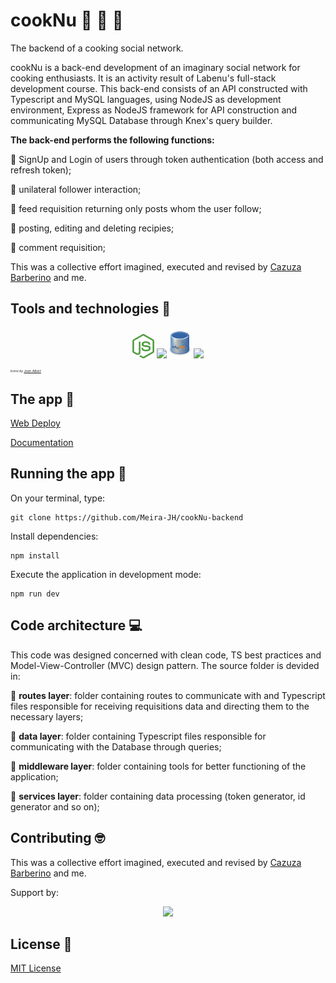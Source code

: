 # cookNu :ledger: :curry: :fork_and_knife:
The backend of a cooking social network.

cookNu is a back-end development of an imaginary social network for cooking enthusiasts. It is an activity result of Labenu's full-stack development course. 
This back-end consists of an API constructed with Typescript and MySQL languages, using NodeJS as development environment, Express as NodeJS framework for API construction and communicating MySQL Database through Knex's query builder.

**The back-end performs the following functions:**

:small_orange_diamond: SignUp and Login of users through token authentication (both access and refresh token);

:small_orange_diamond: unilateral follower interaction;

:small_orange_diamond: feed requisition returning only posts whom the user follow;

:small_orange_diamond: posting, editing and deleting recipies;

:small_orange_diamond: comment requisition;

This was a collective effort imagined, executed and revised by [Cazuza Barberino](https://github.com/cazuzabarberino) and me.

## Tools and technologies :wrench:

<p align="center">
<img width="35px" src="https://github.com/Meira-JH/portfolio/blob/master/portfolio-web/src/img/nodejsicon.png"/>
<img width="35px" src="https://raw.githubusercontent.com/remojansen/logo.ts/master/ts.jpg"/>
<img width="35px" src="https://github.com/Meira-JH/portfolio/blob/master/portfolio-web/src/img/mysqlicon.png"/>
<img height="35px" src="https://github.com/MarioTerron/logo-images/blob/master/logos/expressjs.png"/>
</p>

<p  style="font-size:5px; text-align:left">
<i>Icons by <a href="https://github.com/jalbertsr/logo-badge-images">Joan Albert</a></i>
</p>

## The app  :iphone:

[Web Deploy]()

[Documentation]()


## Running the app :running:

On your terminal, type:

```
git clone https://github.com/Meira-JH/cookNu-backend
```

Install dependencies:
```
npm install
```

Execute the application in development mode:
```
npm run dev 
```

## Code architecture :computer:

This code was designed concerned with clean code, TS best practices and Model-View-Controller (MVC) design pattern. The source folder is devided in:

:small_blue_diamond: **routes layer**: folder containing routes to communicate with and Typescript files responsible for receiving requisitions data and directing them to the necessary layers;

:small_blue_diamond: **data layer**: folder containing Typescript files responsible for communicating with the Database through queries;

:small_blue_diamond: **middleware layer**: folder containing tools for better functioning of the application;

:small_blue_diamond: **services layer**: folder containing data processing (token generator, id generator and so on);


## Contributing :nerd_face:

This was a collective effort imagined, executed and revised by [Cazuza Barberino](https://github.com/cazuzabarberino) and me.

Support by:
<p align="center">
<img src="https://uploads-ssl.webflow.com/5e790d30d198385b09366d8f/5eb17dfd4a07be86d2b8951e_Labenu_principal_slogan.png"/>
</p>

## License :page_facing_up:
[MIT License](https://choosealicense.com/licenses/mit/)

